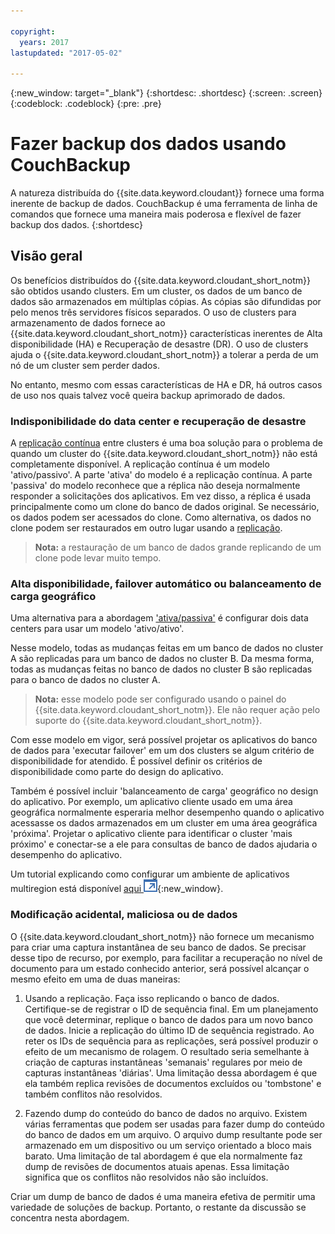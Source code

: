 ```yaml
---

copyright:
  years: 2017
lastupdated: "2017-05-02"

---
```


{:new_window: target="_blank"}
{:shortdesc: .shortdesc}
{:screen: .screen}
{:codeblock: .codeblock}
{:pre: .pre}

<!-- Acrolinx: 2017-05-02 -->

# Fazer backup dos dados usando CouchBackup

A natureza distribuída do {{site.data.keyword.cloudant}} fornece uma forma inerente de backup de dados.
CouchBackup é uma ferramenta de linha de comandos que fornece uma maneira mais poderosa e flexível de fazer backup dos dados.
{:shortdesc}

## Visão geral

Os benefícios distribuídos do {{site.data.keyword.cloudant_short_notm}} são obtidos usando clusters.
Em um cluster,
os dados de um banco de dados são armazenados em múltiplas cópias.
As cópias são difundidas por pelo menos três servidores físicos separados.
O uso de clusters para armazenamento de dados fornece ao {{site.data.keyword.cloudant_short_notm}}
características inerentes de Alta disponibilidade (HA) e Recuperação de desastre (DR).
O uso de clusters ajuda o {{site.data.keyword.cloudant_short_notm}} a tolerar a perda de um nó
de um cluster sem perder dados.

No entanto,
mesmo com essas características de HA e DR,
há outros casos de uso nos quais talvez você queira backup aprimorado de dados.

<div id="activepassive"></div>

### Indisponibilidade do data center e recuperação de desastre

A [replicação contínua](../api/replication.html#continuous-replication) entre clusters é uma boa solução para o problema de
quando um cluster do {{site.data.keyword.cloudant_short_notm}} não está completamente disponível.
A replicação contínua é um modelo 'ativo/passivo'.
A parte 'ativa' do modelo é a replicação contínua.
A parte 'passiva' do modelo reconhece que a réplica não deseja normalmente responder a solicitações dos aplicativos.
Em vez disso,
a réplica é usada principalmente como um clone do banco de dados original.
Se necessário,
os dados podem ser acessados do clone.
Como alternativa,
os dados no clone podem ser restaurados em outro lugar usando a [replicação](../api/replication.html).

>	**Nota:** a restauração de um banco de dados grande replicando de um clone pode levar muito tempo.

### Alta disponibilidade, failover automático ou balanceamento de carga geográfico

Uma alternativa para a abordagem ['ativa/passiva'](#activepassive) é configurar dois data centers para usar um modelo 'ativo/ativo'.

Nesse modelo,
todas as mudanças feitas em um banco de dados no cluster A são replicadas para um banco de dados no cluster B.
Da mesma forma,
todas as mudanças feitas no banco de dados no cluster B são replicadas para o banco de dados no cluster A.

>	**Nota:** esse modelo pode ser configurado usando o painel do {{site.data.keyword.cloudant_short_notm}}.
Ele não requer ação pelo suporte do {{site.data.keyword.cloudant_short_notm}}.

Com esse modelo em vigor,
será possível projetar os aplicativos do banco de dados para 'executar failover' em um dos clusters se algum critério de disponibilidade for atendido.
É possível definir os critérios de disponibilidade como parte do design do aplicativo.

Também é possível incluir 'balanceamento de carga' geográfico no design do aplicativo.
Por exemplo,
um aplicativo cliente usado em uma área geográfica normalmente esperaria melhor desempenho
quando o aplicativo acessasse os dados armazenados em um cluster em uma área geográfica 'próxima'.
Projetar o aplicativo cliente para identificar o cluster 'mais próximo' e conectar-se a ele para consultas de banco de dados
ajudaria o desempenho do aplicativo.

Um tutorial explicando como configurar um ambiente de aplicativos multiregion está disponível
[aqui ![Ícone de link externo](../images/launch-glyph.svg "Ícone de link externo")](http://www.ibm.com/developerworks/cloud/library/cl-multi-region-bluemix-apps-with-cloudant-and-dyn-trs/index.html){:new_window}.

### Modificação acidental, maliciosa ou de dados

O {{site.data.keyword.cloudant_short_notm}} não fornece um mecanismo para criar uma captura instantânea de seu banco de dados.
Se precisar desse tipo de recurso,
por exemplo, para facilitar a recuperação no nível de documento para um estado conhecido anterior,
será possível alcançar o mesmo efeito em uma de duas maneiras:

1.	Usando a replicação. Faça isso replicando o banco de dados. Certifique-se de registrar o ID de sequência final. Em um planejamento que você determinar, replique o banco de dados para um novo banco de dados. Inicie a replicação do último ID de sequência registrado. Ao reter os IDs de sequência para as replicações, será possível produzir o efeito de um mecanismo de rolagem. O resultado seria semelhante à criação de capturas instantâneas 'semanais' regulares por meio de capturas instantâneas 'diárias'. Uma limitação dessa abordagem é que ela também replica revisões de documentos excluídos ou 'tombstone' e também conflitos não resolvidos.

2.	Fazendo dump do conteúdo do banco de dados no arquivo. Existem várias ferramentas que podem ser usadas para fazer dump do conteúdo do banco de dados em um arquivo. O arquivo dump resultante pode ser armazenado em um dispositivo ou um serviço orientado a bloco mais barato. Uma limitação de tal abordagem é que ela normalmente faz dump de revisões de documentos atuais apenas. Essa limitação significa que os conflitos não resolvidos não são incluídos.

Criar um dump de banco de dados é uma maneira efetiva de permitir uma variedade de soluções de backup.
Portanto,
o restante da discussão se concentra nesta abordagem.

<!--
https://developer.ibm.com/clouddataservices/2016/03/22/simple-couchdb-and-cloudant-backup/

A useful approach is to have couchbackup's snapshots placed on the Bluemix Object Storage service, as described here:

https://developer.ibm.com/recipes/tutorials/object-storage-cloudant-backup/
-->
